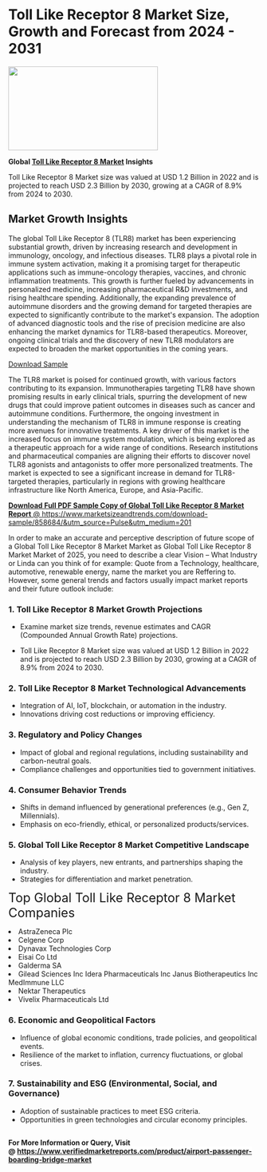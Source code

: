 <H1>Toll Like Receptor 8 Market Size, Growth and Forecast from 2024 - 2031</H1><img class="aligncenter size-medium wp-image-584254" src="https://thirdeyenews.in/wp-content/uploads/2024/09/Global-Market-Research-300x168.jpeg" alt="" width="300" height="168" /><p><strong>Global&nbsp;<a href="https://www.marketsizeandtrends.com/download-sample/858684/&amp;utm_source=Pulse&amp;utm_medium=201">Toll Like Receptor 8 Market</a> Insights</strong></p><p>Toll Like Receptor 8 Market size was valued at USD 1.2 Billion in 2022 and is projected to reach USD 2.3 Billion by 2030, growing at a CAGR of 8.9% from 2024 to 2030.</p><p><h2>Market Growth Insights</h2> <p>The global Toll Like Receptor 8 (TLR8) market has been experiencing substantial growth, driven by increasing research and development in immunology, oncology, and infectious diseases. TLR8 plays a pivotal role in immune system activation, making it a promising target for therapeutic applications such as immune-oncology therapies, vaccines, and chronic inflammation treatments. This growth is further fueled by advancements in personalized medicine, increasing pharmaceutical R&D investments, and rising healthcare spending. Additionally, the expanding prevalence of autoimmune disorders and the growing demand for targeted therapies are expected to significantly contribute to the market's expansion. The adoption of advanced diagnostic tools and the rise of precision medicine are also enhancing the market dynamics for TLR8-based therapeutics. Moreover, ongoing clinical trials and the discovery of new TLR8 modulators are expected to broaden the market opportunities in the coming years.</p> <p><a href="#">Download Sample</a></p> <p>The TLR8 market is poised for continued growth, with various factors contributing to its expansion. Immunotherapies targeting TLR8 have shown promising results in early clinical trials, spurring the development of new drugs that could improve patient outcomes in diseases such as cancer and autoimmune conditions. Furthermore, the ongoing investment in understanding the mechanism of TLR8 in immune response is creating more avenues for innovative treatments. A key driver of this market is the increased focus on immune system modulation, which is being explored as a therapeutic approach for a wide range of conditions. Research institutions and pharmaceutical companies are aligning their efforts to discover novel TLR8 agonists and antagonists to offer more personalized treatments. The market is expected to see a significant increase in demand for TLR8-targeted therapies, particularly in regions with growing healthcare infrastructure like North America, Europe, and Asia-Pacific.</p> <p><a href="#"></p><p><span class=""><strong>Download Full PDF Sample Copy of Global Toll Like Receptor 8 Market Report</strong> @ <a href="https://www.marketsizeandtrends.com/download-sample/858684/&amp;utm_source=Pulse&amp;utm_medium=201" target="_blank">https://www.marketsizeandtrends.com/download-sample/858684/&amp;utm_source=Pulse&amp;utm_medium=201</a></span></p><p>In order to make an accurate and perceptive description of future scope of a Global&nbsp;Toll Like Receptor 8 Market Market as Global&nbsp;Toll Like Receptor 8 Market Market of 2025, you need to describe a clear Vision &ndash; What Industry or Linda can you think of for example: Quote from a Technology, healthcare, automotive, renewable energy, name the market you are Reffering to. However, some general trends and factors usually impact market reports and their future outlook include:</p><h3>1.&nbsp;<strong>Toll Like Receptor 8 Market Growth Projections</strong></h3><ul><li>Examine market size trends, revenue estimates and CAGR (Compounded Annual Growth Rate) projections.</li><li><p>Toll Like Receptor 8 Market size was valued at USD 1.2 Billion in 2022 and is projected to reach USD 2.3 Billion by 2030, growing at a CAGR of 8.9% from 2024 to 2030.</p></li></ul><h3>2.&nbsp;<strong>Toll Like Receptor 8 Market Technological Advancements</strong></h3><ul><li>Integration of AI, IoT, blockchain, or automation in the industry.</li><li>Innovations driving cost reductions or improving efficiency.</li></ul><h3>3.&nbsp;<strong>Regulatory and Policy Changes</strong></h3><ul><li>Impact of global and regional regulations, including sustainability and carbon-neutral goals.</li><li>Compliance challenges and opportunities tied to government initiatives.</li></ul><h3>4.&nbsp;<strong>Consumer Behavior Trends</strong></h3><ul><li>Shifts in demand influenced by generational preferences (e.g., Gen Z, Millennials).</li><li>Emphasis on eco-friendly, ethical, or personalized products/services.</li></ul><h3>5.&nbsp;<strong>Global Toll Like Receptor 8 Market Competitive Landscape</strong></h3><ul><li>Analysis of key players, new entrants, and partnerships shaping the industry.</li><li>Strategies for differentiation and market penetration.</li></ul><p data-pm-slice="1 1 []"><span style="color: inherit; font-family: inherit; font-size: 25px;">Top Global Toll Like Receptor 8 Market Companies</span></p><div class="" data-test-id=""><p><li>AstraZeneca Plc</li><li> Celgene Corp</li><li> Dynavax Technologies Corp</li><li> Eisai Co Ltd</li><li> Galderma SA</li><li> Gilead Sciences Inc Idera Pharmaceuticals Inc Janus Biotherapeutics Inc MedImmune LLC</li><li> Nektar Therapeutics</li><li> Vivelix Pharmaceuticals Ltd</li></p></div><h3>6.&nbsp;<strong>Economic and Geopolitical Factors</strong></h3><ul><li>Influence of global economic conditions, trade policies, and geopolitical events.</li><li>Resilience of the market to inflation, currency fluctuations, or global crises.</li></ul><h3>7.&nbsp;<strong>Sustainability and ESG (Environmental, Social, and Governance)</strong></h3><ul><li>Adoption of sustainable practices to meet ESG criteria.</li><li>Opportunities in green technologies and circular economy principles.</li></ul><h2><strong style="font-size: 14px;">For More Information or Query, Visit @&nbsp;</strong><a style="background-color: #ffffff; font-size: 14px;" href="https://www.marketsizeandtrends.com/report/toll-like-receptor-8-market/" target="_blank">https://www.verifiedmarketreports.com/product/airport-passenger-boarding-bridge-market</a></h2>

